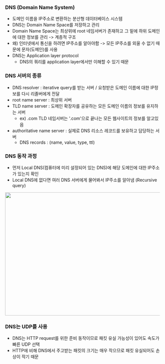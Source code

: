 ### DNS (Domain Name System)
- 도메인 이름을 IP주소로 변환하는 분산형 데이터베이스 시스템
- DNS는 Domain Name Space를 저장하고 관리
- Domain Name Space는 최상위에 root 네임서버가 존재하고 그 밑에 하위 도메인에 대한 정보를 관리 -> 계층적 구조
- 왜) 인터넷에서 통신을 하려면 IP주소를 알아야함 -> 모든 IP주소를 외울 수 없기 때문에 문자(도메인)를 사용
- DNS는 Application layer protocol
  - DNS의 쿼리를 application layer에서만 이해할 수 있기 때문 

### DNS 서버의 종류
- DNS resolver : iterative query를 받는 서버 / 요청받은 도메인 이름에 대한 IP정보를 다시 리졸버에게 전달
- root name server : 최상위 서버
- TLD name server : 도메인 확장자를 공유하는 모든 도메인 이름의 정보를 유지하는 서버
  - ex) .com TLD 네임서버는 '.com'으로 끝나는 모든 웹사이트의 정보를 알고있음
- authoritative name server : 실제로 DNS 리소스 레코드를 보유하고 담당하는 서버
  - DNS records : (name, value, type, ttl)

### DNS 동작 과정
- 먼저 Local DNS(컴퓨터에 미리 설정되어 있는 DNS)에 해당 도메인에 대한 IP주소가 있는지 확인
- Local DNS에 없다면 여러 DNS 서버에게 물어봐서 IP주소를 알아냄 (Recursive query)
<img src="https://user-images.githubusercontent.com/49056225/114837760-04f81f80-9e0f-11eb-805e-20d18111d89c.png" width="600" height="400">

### DNS는 UDP를 사용
- DNS는 HTTP request를 위한 준비 동작이므로 패킷 유실 가능성이 있어도 속도가 빠른 UDP 선택
- HTTP에 비해 DNS에서 주고받는 패킷의 크기는 매우 작으므로 패킷 유실되어도 손상이 작기 때문

